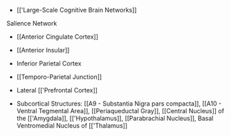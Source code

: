 - [['Large-Scale Cognitive Brain Networks]]

Salience Network
- [[Anterior Cingulate Cortex]]
- [[Anterior Insular]]

- Inferior Parietal Cortex
- [[Temporo-Parietal Junction]]
- Lateral [['Prefrontal Cortex]]
- Subcortical Structures: [[A9 - Substantia Nigra pars compacta]], [[A10 - Ventral Tegmental Area]], [[Periaqueductal Gray]], [[Central Nucleus]] of the [['Amygdala]], [['Hypothalamus]], [[Parabrachial Nucleus]], Basal Ventromedial Nucleus of [['Thalamus]]
